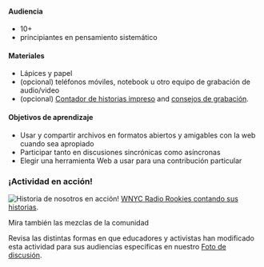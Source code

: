 #### Audiencia

* 10+
* principiantes en pensamiento sistemático

#### Materiales

* Lápices y papel
* (opcional) teléfonos móviles, notebook u otro equipo de grabación de audio/video
* (opcional) [Contador de historias impreso](http://www.scribd.com/doc/198426785/Story-Planning-Worksheet) and [consejos de grabación](http://www.scribd.com/doc/198426782/Recording-and-Interviewing-Basics-Worksheet).

#### Objetivos de aprendizaje

* Usar y compartir archivos en formatos abiertos y amigables con la web cuando sea apropiado
* Participar tanto en discusiones sincrónicas como asíncronas
* Elegir una herramienta Web a usar para una contribución particular

### ¡Actividad en acción!

![Historia de nosotros en acción!](http://mozilla.github.io/webmaker-curriculum/images/story-of-us-01.jpg)
[WNYC Radio Rookies contando sus historias](http://hivenyc.org/portfolio/digital-citizenship-kit/).

Mira también las mezclas de la comunidad

Revisa las distintas formas en que educadores y activistas han modificado esta actividad para sus audiencias específicas en nuestro [Foto de discusión](http://discourse.webmaker.org/t/testing-3-participating-on-the-web/1211).